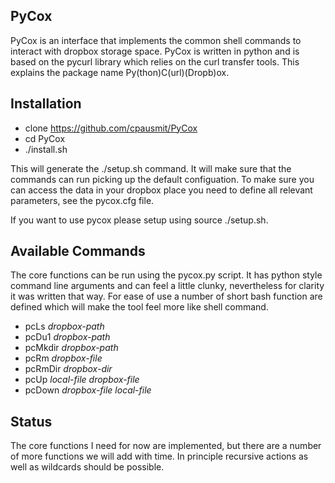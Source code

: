 ## PyCox

PyCox is an interface that implements the common shell commands to interact with dropbox storage space. PyCox is written in python and is based on the pycurl library which relies on the curl transfer tools. This explains the package name Py(thon)C(url)(Dropb)ox.

## Installation

* clone https://github.com/cpausmit/PyCox
* cd PyCox
* ./install.sh

This will generate the ./setup.sh command. It will make sure that the commands can run picking up the default configuation. To make sure you can access the data in your dropbox place you need to define all relevant parameters, see the pycox.cfg file.

If you want to use pycox please setup using source ./setup.sh.

## Available Commands

The core functions can be run using the pycox.py script. It has python style command line arguments and can feel a little clunky, nevertheless for clarity it was written that way. For ease of use a number of short bash function are defined which will make the tool feel more like shell command.

* pcLs _dropbox-path_
* pcDu1 _dropbox-path_
* pcMkdir _dropbox-path_
* pcRm _dropbox-file_
* pcRmDir _dropbox-dir_
* pcUp _local-file_ _dropbox-file_
* pcDown _dropbox-file_ _local-file_


## Status

The core functions I need for now are implemented, but there are a number of more functions we will add with time. In principle recursive actions as well as wildcards should be possible.